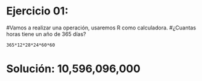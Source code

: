# Ejercicio 01: 
  
#Vamos a realizar una operación, usaremos R como calculadora. 
#¿Cuantas horas tiene un año de 365 días? 

```{r}
365*12*28*24*60*60
```

# Solución: 10,596,096,000
